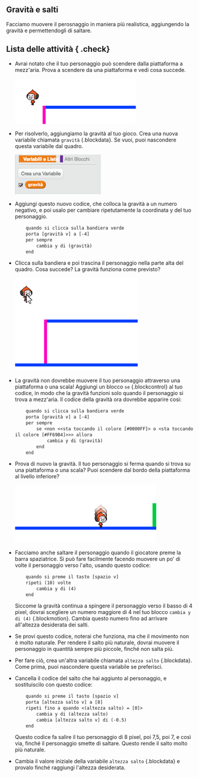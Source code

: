 ## Gravità e salti

Facciamo muovere il perosnaggio in maniera più realistica, aggiungendo la gravità e permettendogli di saltare.

## Lista delle attività { .check}

+ Avrai notato che il tuo personaggio può scendere dalla piattaforma a mezz'aria. Prova a scendere da una piattaforma e vedi cosa succede.

	![screenshot](images/dodge-no-gravity.png)

+ Per risolverlo, aggiungiamo la gravità al tuo gioco. Crea una nuova variabile chiamata `gravità` {.blockdata}. Se vuoi, puoi nascondere questa variabile dal quadro.

	![screenshot](images/dodge-gravity.png)

+ Aggiungi questo nuovo codice, che colloca la gravità a un numero negativo, e poi usalo per cambiare ripetutamente la coordinata y del tuo personaggio.

	```blocks
		quando si clicca sulla bandiera verde
		porta [gravità v] a [-4]
		per sempre
  			cambia y di (gravità)
		end
	```

+ Clicca sulla bandiera e poi trascina il personaggio nella parte alta del quadro. Cosa succede? La gravità funziona come previsto?

	![screenshot](images/dodge-gravity-drag.png)

+ La gravità non dovrebbe muovere il tuo personaggio attraverso una piattaforma o una scala! Aggiungi un blocco `se` {.blockcontrol} al tuo codice, in modo che la gravità funzioni solo quando il personaggio si trova a mezz'aria. Il codice della gravità ora dovrebbe apparire così:

	```blocks
		quando si clicca sulla bandiera verde
		porta [gravità v] a [-4]
		per sempre
  			se <non <<sta toccando il colore [#0000FF]> o <sta toccando il colore [#FF69B4]>>> allora
    			cambia y di (gravità)
  			end
		end
	```

+ Prova di nuovo la gravità. Il tuo personaggio si ferma quando si trova su una piattaforma o una scala? Puoi scendere dal bordo della piattaforma al livello inferiore?

	![screenshot](images/dodge-gravity-test.png)

+ Facciamo anche saltare il personaggio quando il giocatore preme la barra spaziatrice. Si può fare facilmente facendo muovere un po' di volte il personaggio verso l'alto, usando questo codice:

	```blocks
		quando si preme il tasto [spazio v]
		ripeti (10) volte
  			cambia y di (4)
		end
	```

	Siccome la gravità continua a spingere il personaggio verso il basso di 4 pixel, dovrai scegliere un numero maggiore di 4 nel tuo blocco `cambia y di (4)` {.blockmotion}. Cambia questo numero fino ad arrivare all'altezza desiderata dei salti.

+ Se provi questo codice, noterai che funziona, ma che il movimento non è molto naturale. Per rendere il salto più naturale, dovrai muovere il personaggio in quantità sempre più piccole, finché non salta più.

+ Per fare ciò, crea un'altra variabile chiamata `altezza salto` {.blockdata}. Come prima, puoi nascondere questa variabile se preferisci.

+ Cancella il codice del salto che hai aggiunto al personaggio, e sostituiscilo con questo codice:

	```blocks
		quando si preme il tasto [spazio v]
		porta [altezza salto v] a [8]
		ripeti fino a quando <(altezza salto) = [0]>
  			cambia y di (altezza salto)
  			cambia [altezza salto v] di (-0.5)
		end
	```

	Questo codice fa salire il tuo personaggio di 8 pixel, poi 7,5, poi 7, e così via, finché il personaggio smette di saltare. Questo rende il salto molto più naturale.

+ Cambia il valore iniziale della variabile `altezza salto` {.blockdata} e provalo finché raggiungi l'altezza desiderata.
